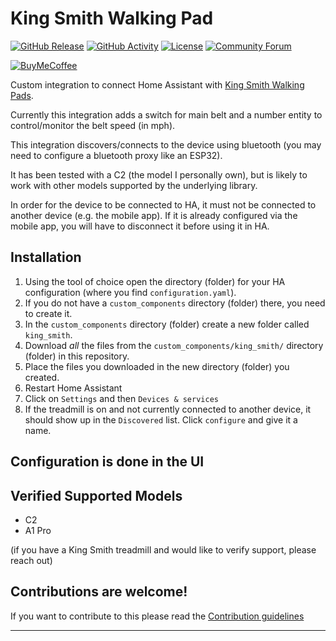 # King Smith Walking Pad

[![GitHub Release][releases-shield]][releases]
[![GitHub Activity][commits-shield]][commits]
[![License][license-shield]](LICENSE)
[![Community Forum][forum-shield]][forum]

[![BuyMeCoffee][buymecoffeebadge]][buymecoffee]


Custom integration to connect Home Assistant with [King Smith Walking Pads][king_smith].

Currently this integration adds a switch for main belt and a number entity to control/monitor the belt speed (in mph).

This integration discovers/connects to the device using bluetooth (you may need to configure a bluetooth proxy like an ESP32).

It has been tested with a C2 (the model I personally own), but is likely to work with other models supported by the underlying library.

In order for the device to be connected to HA, it must not be connected to another device (e.g. the mobile app). If it is already configured via the mobile app, you will have to disconnect it before using it in HA.

## Installation

1. Using the tool of choice open the directory (folder) for your HA configuration (where you find `configuration.yaml`).
1. If you do not have a `custom_components` directory (folder) there, you need to create it.
1. In the `custom_components` directory (folder) create a new folder called `king_smith`.
1. Download _all_ the files from the `custom_components/king_smith/` directory (folder) in this repository.
1. Place the files you downloaded in the new directory (folder) you created.
1. Restart Home Assistant
1. Click on `Settings` and then `Devices & services`
1. If the treadmill is on and not currently connected to another device, it should show up in the `Discovered` list. Click `configure` and give it a name.

## Configuration is done in the UI

## Verified Supported Models

* C2
* A1 Pro

(if you have a King Smith treadmill and would like to verify support, please reach out)

## Contributions are welcome!

If you want to contribute to this please read the [Contribution guidelines](CONTRIBUTING.md)

***

[king_smith]: https://github.com/ludeeus/integration_blueprint
[buymecoffee]: https://www.buymeacoffee.com/indiefan
[buymecoffeebadge]: https://img.shields.io/badge/buy%20me%20a%20coffee-donate-yellow.svg?style=for-the-badge
[commits-shield]: https://img.shields.io/github/commit-activity/y/indiefan/king_smith.svg?style=for-the-badge
[commits]: https://github.com/indiefan/king_smith/commits/main
[exampleimg]: example.png
[forum-shield]: https://img.shields.io/badge/community-forum-brightgreen.svg?style=for-the-badge
[forum]: https://community.home-assistant.io/
[license-shield]: https://img.shields.io/github/license/indiefan/king_smith.svg?style=for-the-badge
[releases-shield]: https://img.shields.io/github/release/indiefan/king_smith.svg?style=for-the-badge
[releases]: https://github.com/indiefan/king_smith/releases
